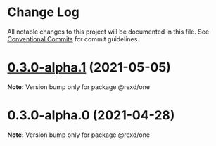 # Change Log

All notable changes to this project will be documented in this file.
See [Conventional Commits](https://conventionalcommits.org) for commit guidelines.

# [0.3.0-alpha.1](https://github.com/alibaba/rex-design/compare/@rexd/one@0.3.0-alpha.0...@rexd/one@0.3.0-alpha.1) (2021-05-05)

**Note:** Version bump only for package @rexd/one





# 0.3.0-alpha.0 (2021-04-28)

**Note:** Version bump only for package @rexd/one
